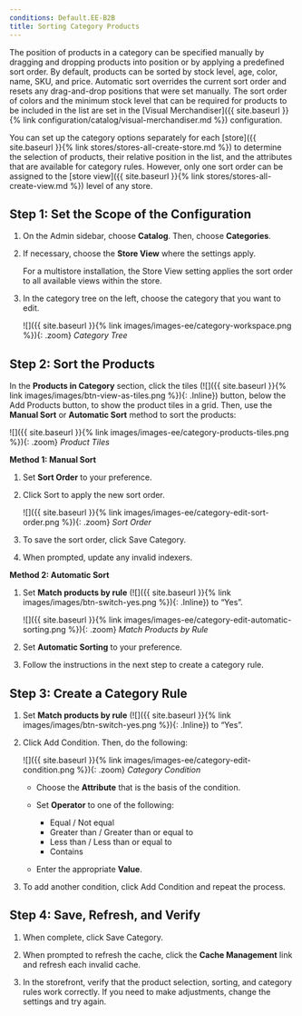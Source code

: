 ```yaml
---
conditions: Default.EE-B2B
title: Sorting Category Products
---
```


The position of products in a category can be specified manually by dragging and dropping products into position or by applying a predefined sort order. By default, products can be sorted by stock level, age, color, name, SKU, and price. Automatic sort overrides the current sort order and resets any drag-and-drop positions that were set manually. The sort order of colors and the minimum stock level that can be required for products to be included in the list are set in the [Visual Merchandiser]({{ site.baseurl }}{% link configuration/catalog/visual-merchandiser.md %}) configuration.

You can set up the category options separately for each [store]({{ site.baseurl }}{% link stores/stores-all-create-store.md %}) to determine the selection of products, their relative position in the list, and the attributes that are available for category rules. However, only one sort order can be assigned to the [store view]({{ site.baseurl }}{% link stores/stores-all-create-view.md %}) level of any store.

## Step 1: Set the Scope of the Configuration

1. On the Admin sidebar, choose **Catalog**. Then, choose **Categories**.

1. If necessary, choose the **Store View** where the settings apply.

    For a multistore installation, the Store View setting applies the sort order to all available views within the store.

1. In the category tree on the left, choose the category that you want to edit.

    ![]({{ site.baseurl }}{% link images/images-ee/category-workspace.png %}){: .zoom}
    *Category Tree*

## Step 2: Sort the Products

In the **Products in Category** section, click the tiles (![]({{ site.baseurl }}{% link images/images/btn-view-as-tiles.png %}){: .Inline}) button, below the Add Products button, to show the product tiles in a grid. Then, use the **Manual Sort** or **Automatic Sort** method to sort the products:

![]({{ site.baseurl }}{% link images/images-ee/category-products-tiles.png %}){: .zoom}
*Product Tiles*

   **Method 1: Manual Sort**

   1. Set **Sort Order** to your preference.

   1. Click <span class="btn">Sort</span> to apply the new sort order.

         ![]({{ site.baseurl }}{% link images/images-ee/category-edit-sort-order.png %}){: .zoom}
         *Sort Order*

   1. To save the sort order, click <span class="btn">Save Category</span>.

   1. When prompted, update any invalid indexers.

   **Method 2: Automatic Sort**

   1. Set **Match products by rule** (![]({{ site.baseurl }}{% link images/images/btn-switch-yes.png %}){: .Inline}) to “Yes”.

        ![]({{ site.baseurl }}{% link images/images-ee/category-edit-automatic-sorting.png %}){: .zoom}
        *Match Products by Rule*

   1. Set **Automatic Sorting** to your preference.

   1. Follow the instructions in the next step to create a category rule.

## Step 3: Create a Category Rule

1. Set **Match products by rule** (![]({{ site.baseurl }}{% link images/images/btn-switch-yes.png %}){: .Inline}) to “Yes”.

1. Click <span class="btn">Add Condition</span>. Then, do the following:

    ![]({{ site.baseurl }}{% link images/images-ee/category-edit-condition.png %}){: .zoom}
    *Category Condition*

   * Choose the **Attribute** that is the basis of the condition.

   * Set **Operator** to one of the following:

       * Equal / Not equal
       * Greater than / Greater than or equal to
       * Less than / Less than or equal to
       * Contains

   * Enter the appropriate **Value**.

1. To add another condition, click <span class="btn">Add Condition</span> and repeat the process.

## Step 4: Save, Refresh, and Verify

1. When complete, click <span class="btn">Save Category</span>.

1. When prompted to refresh the cache, click the **Cache Management** link and refresh each invalid cache.

1. In the storefront, verify that the product selection, sorting, and category rules work correctly. If you need to make adjustments, change the settings and try again.
